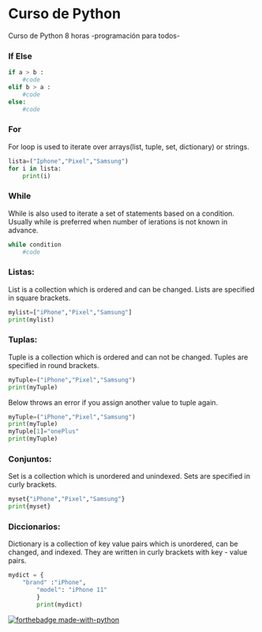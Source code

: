 
# Curso de Python

Curso de Python 8 horas -programación para todos-

### If Else

```python
if a > b :
    #code
elif b > a :
    #code
else:
    #code
```
### For 
For loop is used to iterate over arrays(list, tuple, set, dictionary) or strings.
```python
lista=("Iphone","Pixel","Samsung")
for i in lista:
    print(i)
```
### While
While is also used to iterate a set of statements based on a condition. Usually while is preferred when number of ierations is not known in advance.
```python
while condition  
    #code 
```
### Listas:
List is a collection which is ordered and can be changed. Lists are specified in square brackets.
```python
mylist=["iPhone","Pixel","Samsung"]
print(mylist)
```
### Tuplas:
Tuple is a collection which is ordered and can not be changed. Tuples are specified in round brackets.
```python
myTuple=("iPhone","Pixel","Samsung")
print(myTuple)
```
Below throws an error if you assign another value to tuple again.
```python
myTuple=("iPhone","Pixel","Samsung")
print(myTuple)
myTuple[1]="onePlus"
print(myTuple)
```
### Conjuntos:
Set is a collection which is unordered and unindexed. Sets are specified in curly brackets.
```python
myset{"iPhone","Pixel","Samsung"}
print{myset}
```
### Diccionarios:
Dictionary is a collection of key value pairs which is unordered, can be changed, and indexed. They are written in curly brackets with key - value pairs.
```python
mydict = {
    "brand" :"iPhone",
        "model": "iPhone 11"
        }
        print(mydict)
```

[![forthebadge made-with-python](http://ForTheBadge.com/images/badges/made-with-python.svg)](https://www.python.org/)
